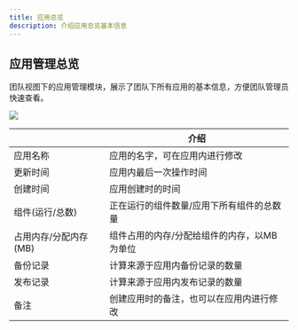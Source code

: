 ```yaml
---
title: 应用总览
description: 介绍应用总览基本信息
---
```


## 应用管理总览

团队视图下的应用管理模块，展示了团队下所有应用的基本信息，方便团队管理员快速查看。

<img src="https://static.goodrain.com/docs/5.6/use-manual/team-manage/app-manage/app-overview.png"/>

|                       | 介绍                                        |
| --------------------- | ------------------------------------------- |
| 应用名称              | 应用的名字，可在应用内进行修改              |
| 更新时间              | 应用内最后一次操作时间                      |
| 创建时间              | 应用创建时的时间                            |
| 组件(运行/总数)       | 正在运行的组件数量/应用下所有组件的总数量   |
| 占用内存/分配内存(MB) | 组件占用的内存/分配给组件的内存，以MB为单位 |
| 备份记录              | 计算来源于应用内备份记录的数量              |
| 发布记录              | 计算来源于应用内发布记录的数量              |
| 备注                  | 创建应用时的备注，也可以在应用内进行修改    |

